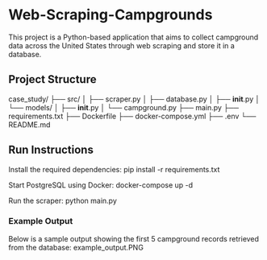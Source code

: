 # Web-Scraping-Campgrounds

This project is a Python-based application that aims to collect campground data across the United States through web scraping and store it in a database.

## Project Structure  
case_study/
├── src/
│   ├── scraper.py
│   ├── database.py
│   ├── __init__.py
│   └── models/
│       ├── __init__.py
│       └── campground.py
├── main.py
├── requirements.txt
├── Dockerfile
├── docker-compose.yml
├── .env
└── README.md

## Run Instructions
Install the required dependencies:
pip install -r requirements.txt

Start PostgreSQL using Docker:
docker-compose up -d

Run the scraper:
python main.py

### Example Output

Below is a sample output showing the first 5 campground records retrieved from the database:
example_output.PNG
